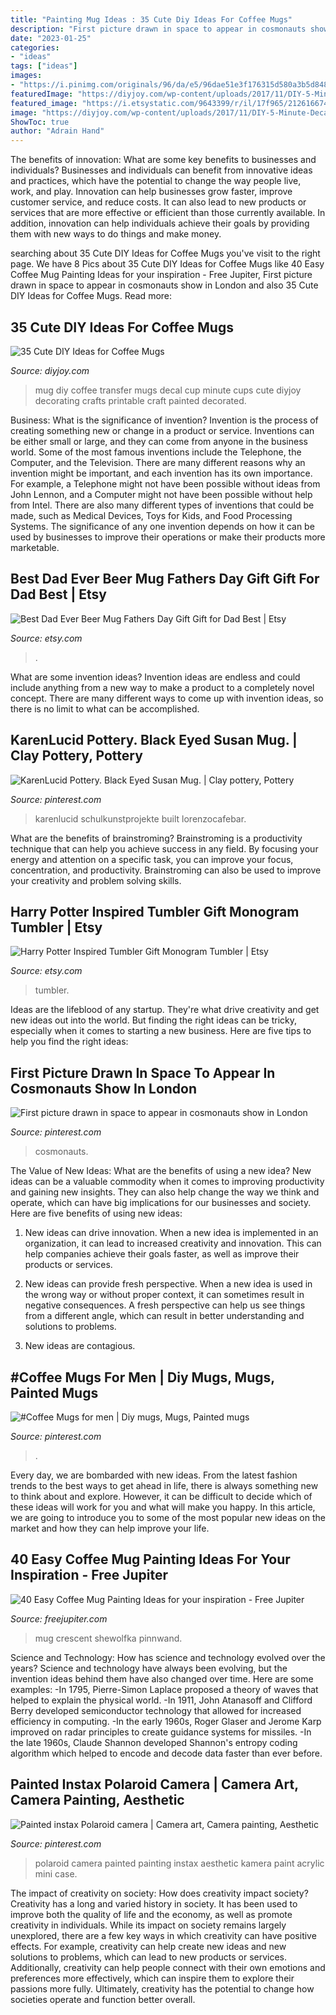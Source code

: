 ```yaml
---
title: "Painting Mug Ideas : 35 Cute Diy Ideas For Coffee Mugs"
description: "First picture drawn in space to appear in cosmonauts show in london"
date: "2023-01-25"
categories:
- "ideas"
tags: ["ideas"]
images:
- "https://i.pinimg.com/originals/96/da/e5/96dae51e3f176315d580a3b5d8485a20.jpg"
featuredImage: "https://diyjoy.com/wp-content/uploads/2017/11/DIY-5-Minute-Decal-Transfer-On-A-Coffee-Mug.jpg"
featured_image: "https://i.etsystatic.com/9643399/r/il/17f965/2126166744/il_794xN.2126166744_2s73.jpg"
image: "https://diyjoy.com/wp-content/uploads/2017/11/DIY-5-Minute-Decal-Transfer-On-A-Coffee-Mug.jpg"
ShowToc: true
author: "Adrain Hand"
---
```



The benefits of innovation: What are some key benefits to businesses and individuals?
Businesses and individuals can benefit from innovative ideas and practices, which have the potential to change the way people live, work, and play. Innovation can help businesses grow faster, improve customer service, and reduce costs. It can also lead to new products or services that are more effective or efficient than those currently available. In addition, innovation can help individuals achieve their goals by providing them with new ways to do things and make money.

	

		
searching about 35 Cute DIY Ideas for Coffee Mugs you've visit to the right page. We have 8 Pics about 35 Cute DIY Ideas for Coffee Mugs like 40 Easy Coffee Mug Painting Ideas for your inspiration - Free Jupiter, First picture drawn in space to appear in cosmonauts show in London and also 35 Cute DIY Ideas for Coffee Mugs. Read more:
		
    
## 35 Cute DIY Ideas For Coffee Mugs

<img loading=lazy src="https://diyjoy.com/wp-content/uploads/2017/11/DIY-5-Minute-Decal-Transfer-On-A-Coffee-Mug.jpg" onerror="this.onerror=null;this.src='https://tse3.mm.bing.net/th?id=OIP.paO0he1ClCNgXA9umEcYcgHaKJ&amp;pid=15.1';" alt="35 Cute DIY Ideas for Coffee Mugs">

_Source: diyjoy.com_

>mug diy coffee transfer mugs decal cup minute cups cute diyjoy decorating crafts printable craft painted decorated. 

	

Business: What is the significance of invention?
Invention is the process of creating something new or change in a product or service. Inventions can be either small or large, and they can come from anyone in the business world. Some of the most famous inventions include the Telephone, the Computer, and the Television. There are many different reasons why an invention might be important, and each invention has its own importance. For example, a Telephone might not have been possible without ideas from John Lennon, and a Computer might not have been possible without help from Intel. 
There are also many different types of inventions that could be made, such as Medical Devices, Toys for Kids, and Food Processing Systems. The significance of any one invention depends on how it can be used by businesses to improve their operations or make their products more marketable.

    
## Best Dad Ever Beer Mug Fathers Day Gift Gift For Dad Best | Etsy

<img loading=lazy src="https://i.etsystatic.com/9455420/r/il/2359f7/1210487196/il_794xN.1210487196_bil2.jpg" onerror="this.onerror=null;this.src='https://tse4.mm.bing.net/th?id=OIP.OvlFzp7PQiXKR0skDSKsOAHaKW&amp;pid=15.1';" alt="Best Dad Ever Beer Mug Fathers Day Gift Gift for Dad Best | Etsy">

_Source: etsy.com_

>. 

	

What are some invention ideas?
Invention ideas are endless and could include anything from a new way to make a product to a completely novel concept. There are many different ways to come up with invention ideas, so there is no limit to what can be accomplished.

    
## KarenLucid Pottery. Black Eyed Susan Mug. | Clay Pottery, Pottery

<img loading=lazy src="https://i.pinimg.com/736x/20/0d/97/200d977cf41787c4e5465426ae591891.jpg" onerror="this.onerror=null;this.src='https://tse4.mm.bing.net/th?id=OIP.wVqR0tYRxkPhoT4xjKvhbAHaJ3&amp;pid=15.1';" alt="KarenLucid Pottery. Black Eyed Susan Mug. | Clay pottery, Pottery">

_Source: pinterest.com_

>karenlucid schulkunstprojekte built lorenzocafebar. 

	

What are the benefits of brainstroming?
Brainstroming is a productivity technique that can help you achieve success in any field. By focusing your energy and attention on a specific task, you can improve your focus, concentration, and productivity. Brainstroming can also be used to improve your creativity and problem solving skills.

    
## Harry Potter Inspired Tumbler Gift Monogram Tumbler | Etsy

<img loading=lazy src="https://i.etsystatic.com/9643399/r/il/17f965/2126166744/il_794xN.2126166744_2s73.jpg" onerror="this.onerror=null;this.src='https://tse4.mm.bing.net/th?id=OIP.PVRtBRksforSDtmaxuNlngHaJ4&amp;pid=15.1';" alt="Harry Potter Inspired Tumbler Gift Monogram Tumbler | Etsy">

_Source: etsy.com_

>tumbler. 

	

Ideas are the lifeblood of any startup. They're what drive creativity and get new ideas out into the world. But finding the right ideas can be tricky, especially when it comes to starting a new business. Here are five tips to help you find the right ideas: 

    
## First Picture Drawn In Space To Appear In Cosmonauts Show In London

<img loading=lazy src="https://i.pinimg.com/736x/11/f7/5b/11f75b0d3948d0519b82df0865b19fdb.jpg" onerror="this.onerror=null;this.src='https://tse3.mm.bing.net/th?id=OIP.BJnO0rRundxB0Ls_DFwbgQHaFC&amp;pid=15.1';" alt="First picture drawn in space to appear in cosmonauts show in London">

_Source: pinterest.com_

>cosmonauts. 

	

The Value of New Ideas: What are the benefits of using a new idea?
New ideas can be a valuable commodity when it comes to improving productivity and gaining new insights. They can also help change the way we think and operate, which can have big implications for our businesses and society. Here are five benefits of using new ideas:
1. New ideas can drive innovation. When a new idea is implemented in an organization, it can lead to increased creativity and innovation. This can help companies achieve their goals faster, as well as improve their products or services.

2. New ideas can provide fresh perspective. When a new idea is used in the wrong way or without proper context, it can sometimes result in negative consequences. A fresh perspective can help us see things from a different angle, which can result in better understanding and solutions to problems.

3. New ideas are contagious.

    
## #Coffee Mugs For Men | Diy Mugs, Mugs, Painted Mugs

<img loading=lazy src="https://i.pinimg.com/736x/2f/fa/7c/2ffa7c9a5b5d593c4fdb547b4cbbe04c.jpg" onerror="this.onerror=null;this.src='https://tse2.mm.bing.net/th?id=OIP.mNdPCLWRi2_SkeTFRuchhwHaJ3&amp;pid=15.1';" alt="#Coffee Mugs for men | Diy mugs, Mugs, Painted mugs">

_Source: pinterest.com_

>. 

	

Every day, we are bombarded with new ideas. From the latest fashion trends to the best ways to get ahead in life, there is always something new to think about and explore. However, it can be difficult to decide which of these ideas will work for you and what will make you happy. In this article, we are going to introduce you to some of the most popular new ideas on the market and how they can help improve your life.

    
## 40 Easy Coffee Mug Painting Ideas For Your Inspiration - Free Jupiter

<img loading=lazy src="http://www.freejupiter.com/wp-content/uploads/2020/03/Easy-Coffee-Mug-Painting-Ideas-for-your-inspiration-20.jpg" onerror="this.onerror=null;this.src='https://tse2.mm.bing.net/th?id=OIP.9iYz1aEpE-2O-nx8MgLPXQHaJK&amp;pid=15.1';" alt="40 Easy Coffee Mug Painting Ideas for your inspiration - Free Jupiter">

_Source: freejupiter.com_

>mug crescent shewolfka pinnwand. 

	

Science and Technology: How has science and technology evolved over the years?
Science and technology have always been evolving, but the invention ideas behind them have also changed over time. Here are some examples: 
-In 1795, Pierre-Simon Laplace proposed a theory of waves that helped to explain the physical world. 
-In 1911, John Atanasoff and Clifford Berry developed semiconductor technology that allowed for increased efficiency in computing. 
-In the early 1960s, Roger Glaser and Jerome Karp improved on radar principles to create guidance systems for missiles.
-In the late 1960s, Claude Shannon developed Shannon's entropy coding algorithm which helped to encode and decode data faster than ever before.

    
## Painted Instax Polaroid Camera | Camera Art, Camera Painting, Aesthetic

<img loading=lazy src="https://i.pinimg.com/originals/96/da/e5/96dae51e3f176315d580a3b5d8485a20.jpg" onerror="this.onerror=null;this.src='https://tse2.mm.bing.net/th?id=OIP.boFdGGXEEWwYc_iPfM0ShwHaNK&amp;pid=15.1';" alt="Painted instax Polaroid camera | Camera art, Camera painting, Aesthetic">

_Source: pinterest.com_

>polaroid camera painted painting instax aesthetic kamera paint acrylic mini case. 

	

The impact of creativity on society: How does creativity impact society?
Creativity has a long and varied history in society. It has been used to improve both the quality of life and the economy, as well as promote creativity in individuals. While its impact on society remains largely unexplored, there are a few key ways in which creativity can have positive effects. For example, creativity can help create new ideas and new solutions to problems, which can lead to new products or services. Additionally, creativity can help people connect with their own emotions and preferences more effectively, which can inspire them to explore their passions more fully. Ultimately, creativity has the potential to change how societies operate and function better overall.

